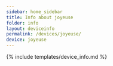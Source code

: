 ```yaml
---
sidebar: home_sidebar
title: Info about joyeuse
folder: info
layout: deviceinfo
permalink: /devices/joyeuse/
device: joyeuse
---
```

{% include templates/device_info.md %}
